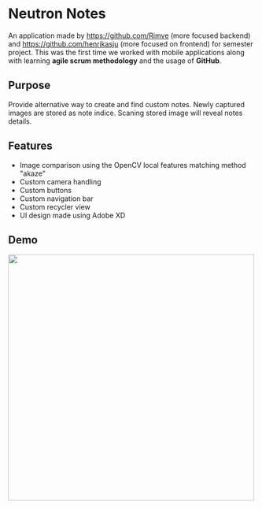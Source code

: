 # Neutron Notes
An application made by https://github.com/Rimve (more focused backend) and https://github.com/henrikasju (more focused on frontend) for semester project. This was the first time we worked with mobile applications along with learning **agile scrum methodology** and the usage of **GitHub**.

## Purpose
Provide alternative way to create and find custom notes. 
Newly captured images are stored as note indice. 
Scaning stored image will reveal notes details.

## Features

 - Image comparison using the OpenCV local features matching method "akaze"
 - Custom camera handling
 - Custom buttons
 - Custom navigation bar
 - Custom recycler view
 - UI design made using Adobe XD
## Demo

<img src="https://github.com/henrikasju/Semestro-projektas/blob/master/AndroidStudio/neutron.gif" height="500px" >
